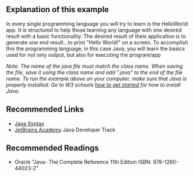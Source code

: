 ## Explanation of this example

In every single programming language you will try to learn is the HelloWorld app. It is structured to help those learning any language with one desired result with a basic functionality. The desired result of theis application is to generate one end result...to print "Hello World!" on a screen. To accomplish this the programming language, in this case Java, you will learn the basics used for not only output, but also for executing the program/app

<em> Note: The name of the java file must match the class name. When saving the file, save it using the class name and add ".java" to the end of the file name. To run the example above on your computer, make sure that Java is properly installed: Go to W3 schools [how to get started](https://www.w3schools.com/java/java_getstarted.asp) for how to install Java.
</em>

## Recommended Links

- [Java Syntax](https://www.w3schools.com/java/java_syntax.asp)
- [JetBrains Academy](https://hyperskill.org/join/4ffedd54a) Java Developer Track

## Recommended Readings

- Oracle "Java- The Complete Reference 11th Edition ISBN: 978-1260-44023-2"
